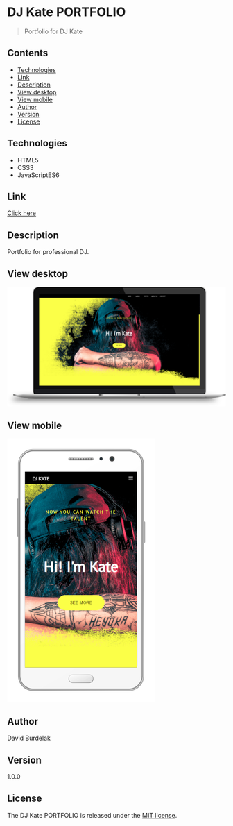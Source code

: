 # DJ Kate PORTFOLIO

> Portfolio for DJ Kate

## Contents

- [Technologies](#technologies)
- [Link](#link)
- [Description](#description)
- [View desktop](#view-dekstop)
- [View mobile](#view-mobile)
- [Author](#author)
- [Version](#version)
- [License](#license)

## Technologies

- HTML5 
- CSS3 
- JavaScriptES6

## Link

[Click here](https://davidburdelak.github.io/DJ-Kate-portfolio-Website/)

## Description

Portfolio for professional DJ.

## View desktop
![KatePortfolioDekstop](img/KatePortfolioDekstop.png)

## View mobile

![KatePortfolioMobile](img/KatePortfolioMobile.png)

## Author

David Burdelak

## Version

1.0.0

## License

The DJ Kate PORTFOLIO is released under the
[MIT license](https://opensource.org/licenses/MIT).
